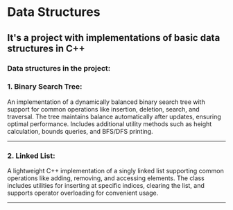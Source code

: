 # Data Structures
## It's a project with implementations of basic data structures in C++
### Data structures in the project:
  ### 1. Binary Search Tree:
  An implementation of a dynamically balanced binary search tree with support for common operations like insertion, deletion, search, and traversal. 
  The tree maintains balance automatically after updates, ensuring optimal performance. Includes additional utility methods such as height calculation,
  bounds queries, and BFS/DFS printing.
***
  ### 2. Linked List:
  A lightweight C++ implementation of a singly linked list supporting common operations like adding, removing, and accessing elements. The class includes
  utilities for inserting at specific indices, clearing the list, and supports operator overloading for convenient usage.
***
